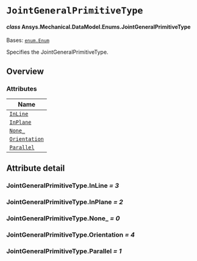 # `JointGeneralPrimitiveType`

<a id="ansys.mechanical.stubs.v242.Ansys.Mechanical.DataModel.Enums.JointGeneralPrimitiveType"></a>

#### *class* Ansys.Mechanical.DataModel.Enums.JointGeneralPrimitiveType

Bases: [`enum.Enum`](https://docs.python.org/3/library/enum.html#enum.Enum)

Specifies the JointGeneralPrimitiveType.

<!-- !! processed by numpydoc !! -->

<a id="overview"></a>

## Overview

### Attributes

| Name |
| --------------------------------------------------------- |
| [`InLine`](#JointGeneralPrimitiveType.InLine) |
| [`InPlane`](#JointGeneralPrimitiveType.InPlane) |
| [`None_`](#JointGeneralPrimitiveType.None_) |
| [`Orientation`](#JointGeneralPrimitiveType.Orientation) |
| [`Parallel`](#JointGeneralPrimitiveType.Parallel) |

<a id="attribute-detail"></a>

## Attribute detail

<a id="JointGeneralPrimitiveType.InLine"></a>

### JointGeneralPrimitiveType.InLine *= 3*

<a id="JointGeneralPrimitiveType.InPlane"></a>

### JointGeneralPrimitiveType.InPlane *= 2*

<a id="JointGeneralPrimitiveType.None_"></a>

### JointGeneralPrimitiveType.None_ *= 0*

<a id="JointGeneralPrimitiveType.Orientation"></a>

### JointGeneralPrimitiveType.Orientation *= 4*

<a id="JointGeneralPrimitiveType.Parallel"></a>

### JointGeneralPrimitiveType.Parallel *= 1*


